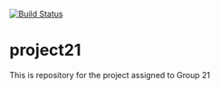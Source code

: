 [![Build Status](https://travis-ci.org/UHSDFall17/project21.svg?branch=master)](https://travis-ci.org/UHSDFall17/project21)

# project21
This is repository for the project assigned to Group 21
